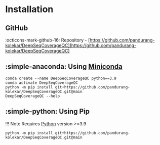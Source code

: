 # Installation

## GitHub

:octicons-mark-github-16: Repository - [https://github.com/pandurang-kolekar/DeepSeqCoverageQC](https://github.com/pandurang-kolekar/DeepSeqCoverageQC)

## :simple-anaconda: Using [Miniconda](https://docs.conda.io/en/latest/miniconda.html)


```
conda create --name DeepSeqCoverageQC python==3.9
conda activate DeepSeqCoverageQC
python -m pip install git+https://github.com/pandurang-kolekar/DeepSeqCoverageQC.git@main
DeepSeqCoverageQC --help
```

## :simple-python: Using Pip
!!! Note
    Requires [Python](https://www.python.org/) version >=3.9
    
```
python -m pip install git+https://github.com/pandurang-kolekar/DeepSeqCoverageQC.git@main
```
